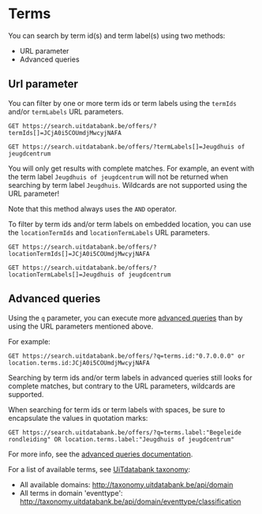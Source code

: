 ---
---

# Terms

You can search by term id\(s\) and term label\(s\) using two methods:

* URL parameter
* Advanced queries

## Url parameter

You can filter by one or more term ids or term labels using the `termIds` and/or `termLabels` URL parameters.

```
GET https://search.uitdatabank.be/offers/?termIds[]=JCjA0i5COUmdjMwcyjNAFA
```

```
GET https://search.uitdatabank.be/offers/?termLabels[]=Jeugdhuis of jeugdcentrum
```

You will only get results with complete matches. For example, an event with the term label `Jeugdhuis of jeugdcentrum` will not be returned when searching by term label `Jeugdhuis`. Wildcards are not supported using the URL parameter!

Note that this method always uses the `AND` operator.

To filter by term ids and/or term labels on embedded location, you can use the `locationTermIds` and `locationTermLabels` URL parameters.

```
GET https://search.uitdatabank.be/offers/?locationTermIds[]=JCjA0i5COUmdjMwcyjNAFA
```

```
GET https://search.uitdatabank.be/offers/?locationTermLabels[]=Jeugdhuis of jeugdcentrum
```

## Advanced queries

Using the `q` parameter, you can execute more [advanced queries](../../reference/advanced-queries) than by using the URL parameters mentioned above.

For example:

```
GET https://search.uitdatabank.be/offers/?q=terms.id:"0.7.0.0.0" or location.terms.id:JCjA0i5COUmdjMwcyjNAFA
```

Searching by term ids and/or term labels in advanced queries still looks for complete matches, but contrary to the URL parameters, wildcards are supported.

When searching for term ids or term labels with spaces, be sure to encapsulate the values in quotation marks:

```
GET https://search.uitdatabank.be/offers/?q=terms.label:"Begeleide rondleiding" OR location.terms.label:"Jeugdhuis of jeugdcentrum"
```

For more info, see the [advanced queries documentation](../../reference/advanced-queries).

For a list of available terms, see [UiTdatabank taxonomy](http://taxonomy.uitdatabank.be/api/domain):
* All available domains: http://taxonomy.uitdatabank.be/api/domain
* All terms in domain 'eventtype': http://taxonomy.uitdatabank.be/api/domain/eventtype/classification
